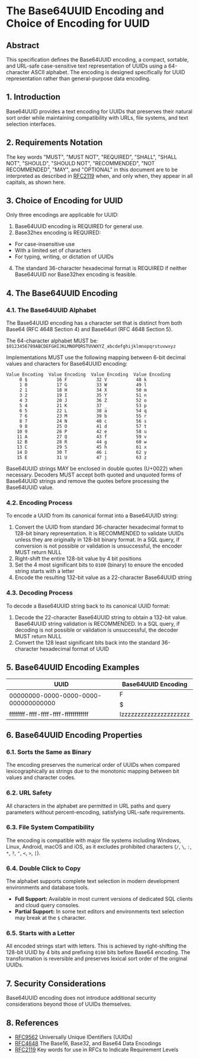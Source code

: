 # The Base64UUID Encoding and Choice of Encoding for UUID

## Abstract

This specification defines the Base64UUID encoding, a compact, sortable, and URL-safe case-sensitive text representation of UUIDs using a 64-character ASCII alphabet. The encoding is designed specifically for UUID representation rather than general-purpose data encoding.

## 1. Introduction

Base64UUID provides a text encoding for UUIDs that preserves their natural sort order while maintaining compatibility with URLs, file systems, and text selection interfaces.

## 2. Requirements Notation

The key words "MUST", "MUST NOT", "REQUIRED", "SHALL", "SHALL NOT", "SHOULD", "SHOULD NOT", "RECOMMENDED", "NOT RECOMMENDED", "MAY", and "OPTIONAL" in this document are to be interpreted as described in [RFC2119](https://datatracker.ietf.org/doc/html/rfc2119) when, and only when, they appear in all capitals, as shown here.

## 3. Choice of Encoding for UUID

Only three encodings are applicable for UUID:
1. Base64UUID encoding is REQUIRED for general use.
2. Base32hex encoding is REQUIRED:
 * For case-insensitive use
 * With a limited set of characters
 * For typing, writing, or dictation of UUIDs
4. The standard 36-character hexadecimal format is REQUIRED if neither Base64UUID nor Base32hex encoding is feasible.

## 4. The Base64UUID Encoding

### 4.1. The Base64UUID Alphabet

The Base64UUID encoding has a character set that is distinct from both Base64 (RFC 4648 Section 4) and Base64url (RFC 4648 Section 5).

The 64-character alphabet MUST be:
`$0123456789ABCDEFGHIJKLMNOPQRSTUVWXYZ_abcdefghijklmnopqrstuvwxyz`

Implementations MUST use the following mapping between 6-bit decimal values and characters for Base64UUID encoding:
```
Value Encoding  Value Encoding  Value Encoding  Value Encoding
     0 $           16 F           32 V           48 k
     1 0           17 G           33 W           49 l
     2 1           18 H           34 X           50 m
     3 2           19 I           35 Y           51 n
     4 3           20 J           36 Z           52 o
     5 4           21 K           37 _           53 p
     6 5           22 L           38 a           54 q
     7 6           23 M           39 b           55 r
     8 7           24 N           40 c           56 s
     9 8           25 O           41 d           57 t
    10 9           26 P           42 e           58 u
    11 A           27 Q           43 f           59 v
    12 B           28 R           44 g           60 w
    13 C           29 S           45 h           61 x
    14 D           30 T           46 i           62 y
    15 E           31 U           47 j           63 z
```

Base64UUID strings MAY be enclosed in double quotes (U+0022) when necessary. Decoders MUST accept both quoted and unquoted forms of Base64UUID strings and remove the quotes before processing the Base64UUID value.

### 4.2. Encoding Process

To encode a UUID from its canonical format into a Base64UUID string:
1. Convert the UUID from standard 36-character hexadecimal format to 128-bit binary representation. It is RECOMMENDED to validate UUIDs unless they are originally in 128-bit binary format. In a SQL query, if conversion is not possible or validation is unsuccessful, the encoder MUST return NULL
2. Right-shift the entire 128-bit value by 4 bit positions
3. Set the 4 most significant bits to `0100` (binary) to ensure the encoded string starts with a letter
4. Encode the resulting 132-bit value as a 22-character Base64UUID string

### 4.3. Decoding Process

To decode a Base64UUID string back to its canonical UUID format:
1. Decode the 22-character Base64UUID string to obtain a 132-bit value. Base64UUID string validation is RECOMMENDED. In a SQL query, if decoding is not possible or validation is unsuccessful, the decoder MUST return NULL
2. Convert the 128 least significant bits back into the standard 36-character hexadecimal format of UUID

## 5. Base64UUID Encoding Examples

| UUID                                      | Base64UUID Encoding       |
| ----------------------------------------- | ------------------------- |
| 00000000-0000-0000-0000-000000000000     | F$$$$$$$$$$$$$$$$$$$$$    |
| ffffffff-ffff-ffff-ffff-ffffffffffff      | Izzzzzzzzzzzzzzzzzzzzz    |

## 6. Base64UUID Encoding Properties

### 6.1. Sorts the Same as Binary

The encoding preserves the numerical order of UUIDs when compared lexicographically as strings due to the monotonic mapping between bit values and character codes.

### 6.2. URL Safety

All characters in the alphabet are permitted in URL paths and query parameters without percent-encoding, satisfying URL-safe requirements.

### 6.3. File System Compatibility

The encoding is compatible with major file systems including Windows, Linux, Android, macOS and iOS, as it excludes prohibited characters (`/`, `\`, `:`, `*`, `?`, `"`, `<`, `>`, `|`).

### 6.4. Double Click to Copy

The alphabet supports complete text selection in modern development environments and database tools.

*   **Full Support:** Available in most current versions of dedicated SQL clients and cloud query consoles.
*   **Partial Support:** In some text editors and environments text selection may break at the `$` character.

### 6.5. Starts with a Letter

All encoded strings start with letters. This is achieved by right-shifting the 128-bit UUID by 4 bits and prefixing `0100` bits before Base64 encoding. The transformation is reversible and preserves lexical sort order of the original UUIDs.

## 7. Security Considerations

Base64UUID encoding does not introduce additional security considerations beyond those of UUIDs themselves.

## 8. References

- [RFC9562](https://datatracker.ietf.org/doc/html/rfc9562) Universally Unique IDentifiers (UUIDs)
- [RFC4648](https://datatracker.ietf.org/doc/rfc4648/) The Base16, Base32, and Base64 Data Encodings
- [RFC2119](https://datatracker.ietf.org/doc/html/rfc2119) Key words for use in RFCs to Indicate Requirement Levels
